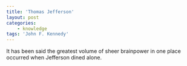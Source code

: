 ```yaml
---
title: 'Thomas Jefferson'
layout: post
categories:
    - knowledge
tags: 'John F. Kennedy'
---
```


It has been said the greatest volume of sheer brainpower in one place occurred when Jefferson dined alone.